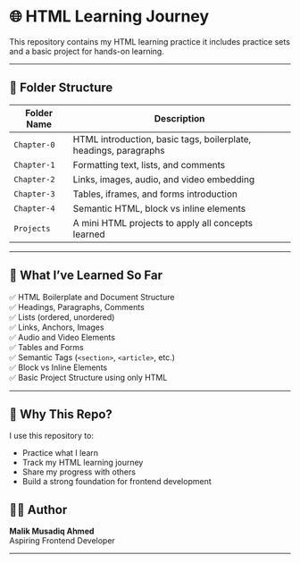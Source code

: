 # 🌐 HTML Learning Journey 

This repository contains my HTML learning practice it includes practice sets and a basic project for hands-on learning.

---

## 📁 Folder Structure

| Folder Name     | Description |
|------------------|-------------|
| `Chapter-0`  | HTML introduction, basic tags, boilerplate, headings, paragraphs |
| `Chapter-1`  | Formatting text, lists, and comments |
| `Chapter-2`  | Links, images, audio, and video embedding |
| `Chapter-3`  | Tables, iframes, and forms introduction |
| `Chapter-4`  | Semantic HTML, block vs inline elements |
| `Projects`        | A mini HTML projects to apply all concepts learned |

---

## 🚀 What I’ve Learned So Far

✅ HTML Boilerplate and Document Structure  
✅ Headings, Paragraphs, Comments  
✅ Lists (ordered, unordered)  
✅ Links, Anchors, Images  
✅ Audio and Video Elements  
✅ Tables and Forms  
✅ Semantic Tags (`<section>`, `<article>`, etc.)  
✅ Block vs Inline Elements  
✅ Basic Project Structure using only HTML  

---

## 🧠 Why This Repo?

I use this repository to:
- Practice what I learn
- Track my HTML learning journey
- Share my progress with others
- Build a strong foundation for frontend development

## 🧑‍💻 Author

**Malik Musadiq Ahmed**  
Aspiring Frontend Developer  

---
